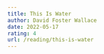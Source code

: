 ```yaml
---
title: This Is Water
author: David Foster Wallace
date: 2022-05-17
rating: 4
url: /reading/this-is-water
---
```

